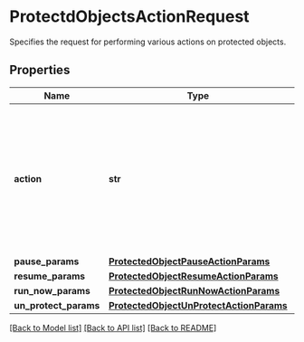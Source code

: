 # ProtectdObjectsActionRequest

Specifies the request for performing various actions on protected objects.

## Properties
Name | Type | Description | Notes
------------ | ------------- | ------------- | -------------
**action** | **str** | Specifies the action type to be performed on object getting protected. Based on selected action, provide the action params. | 
**pause_params** | [**ProtectedObjectPauseActionParams**](ProtectedObjectPauseActionParams.md) |  | [optional] 
**resume_params** | [**ProtectedObjectResumeActionParams**](ProtectedObjectResumeActionParams.md) |  | [optional] 
**run_now_params** | [**ProtectedObjectRunNowActionParams**](ProtectedObjectRunNowActionParams.md) |  | [optional] 
**un_protect_params** | [**ProtectedObjectUnProtectActionParams**](ProtectedObjectUnProtectActionParams.md) |  | [optional] 

[[Back to Model list]](../README.md#documentation-for-models) [[Back to API list]](../README.md#documentation-for-api-endpoints) [[Back to README]](../README.md)


